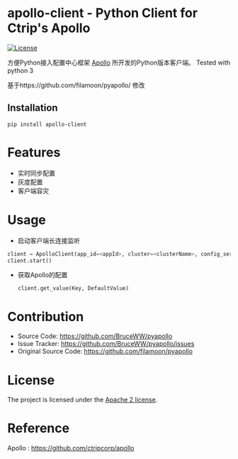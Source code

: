 apollo-client - Python Client for Ctrip's Apollo
================

[![License](https://img.shields.io/badge/License-Apache%202.0-blue.svg)](https://opensource.org/licenses/Apache-2.0)

方便Python接入配置中心框架 [Apollo](https://github.com/ctripcorp/apollo) 所开发的Python版本客户端。
Tested with python 3

基于https://github.com/filamoon/pyapollo/ 修改

Installation
------------

``` shell
pip install apollo-client
```

# Features
* 实时同步配置
* 灰度配置
* 客户端容灾

# Usage

- 启动客户端长连接监听

``` python
client = ApolloClient(app_id=<appId>, cluster=<clusterName>, config_server_url=<configServerUrl>)
client.start()
```

- 获取Apollo的配置
  ```
  client.get_value(Key, DefaultValue)
  ```

# Contribution
  * Source Code: https://github.com/BruceWW/pyapollo
  * Issue Tracker: https://github.com/BruceWW/pyapollo/issues
  * Original Source Code: https://github.com/filamoon/pyapollo
  
# License
The project is licensed under the [Apache 2 license](https://github.com/zouyx/agollo/blob/master/LICENSE).

# Reference
Apollo : https://github.com/ctripcorp/apollo
